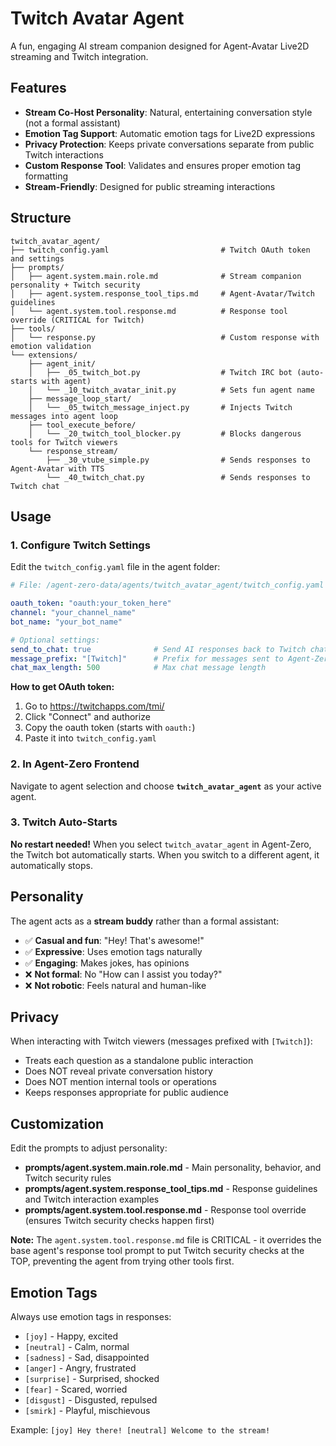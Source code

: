 # Twitch Avatar Agent

A fun, engaging AI stream companion designed for Agent-Avatar Live2D streaming and Twitch integration.

## Features

- **Stream Co-Host Personality**: Natural, entertaining conversation style (not a formal assistant)
- **Emotion Tag Support**: Automatic emotion tags for Live2D expressions
- **Privacy Protection**: Keeps private conversations separate from public Twitch interactions
- **Custom Response Tool**: Validates and ensures proper emotion tag formatting
- **Stream-Friendly**: Designed for public streaming interactions

## Structure

```
twitch_avatar_agent/
├── twitch_config.yaml                         # Twitch OAuth token and settings
├── prompts/
│   ├── agent.system.main.role.md              # Stream companion personality + Twitch security
│   ├── agent.system.response_tool_tips.md     # Agent-Avatar/Twitch guidelines
│   └── agent.system.tool.response.md          # Response tool override (CRITICAL for Twitch)
├── tools/
│   └── response.py                            # Custom response with emotion validation
└── extensions/
    ├── agent_init/
    │   ├── _05_twitch_bot.py                  # Twitch IRC bot (auto-starts with agent)
    │   └── _10_twitch_avatar_init.py          # Sets fun agent name
    ├── message_loop_start/
    │   └── _05_twitch_message_inject.py       # Injects Twitch messages into agent loop
    ├── tool_execute_before/
    │   └── _20_twitch_tool_blocker.py         # Blocks dangerous tools for Twitch viewers
    └── response_stream/
        ├── _30_vtube_simple.py                # Sends responses to Agent-Avatar with TTS
        └── _40_twitch_chat.py                 # Sends responses to Twitch chat
```

## Usage

### 1. Configure Twitch Settings

Edit the `twitch_config.yaml` file in the agent folder:

```yaml
# File: /agent-zero-data/agents/twitch_avatar_agent/twitch_config.yaml

oauth_token: "oauth:your_token_here"
channel: "your_channel_name"
bot_name: "your_bot_name"

# Optional settings:
send_to_chat: true              # Send AI responses back to Twitch chat
message_prefix: "[Twitch]"      # Prefix for messages sent to Agent-Zero
chat_max_length: 500            # Max chat message length
```

**How to get OAuth token:**
1. Go to https://twitchapps.com/tmi/
2. Click "Connect" and authorize
3. Copy the oauth token (starts with `oauth:`)
4. Paste it into `twitch_config.yaml`

### 2. In Agent-Zero Frontend

Navigate to agent selection and choose **`twitch_avatar_agent`** as your active agent.

### 3. Twitch Auto-Starts

**No restart needed!** When you select `twitch_avatar_agent` in Agent-Zero, the Twitch bot automatically starts. When you switch to a different agent, it automatically stops.

## Personality

The agent acts as a **stream buddy** rather than a formal assistant:

- ✅ **Casual and fun**: "Hey! That's awesome!"
- ✅ **Expressive**: Uses emotion tags naturally
- ✅ **Engaging**: Makes jokes, has opinions
- ❌ **Not formal**: No "How can I assist you today?"
- ❌ **Not robotic**: Feels natural and human-like

## Privacy

When interacting with Twitch viewers (messages prefixed with `[Twitch]`):
- Treats each question as a standalone public interaction
- Does NOT reveal private conversation history
- Does NOT mention internal tools or operations
- Keeps responses appropriate for public audience

## Customization

Edit the prompts to adjust personality:
- **prompts/agent.system.main.role.md** - Main personality, behavior, and Twitch security rules
- **prompts/agent.system.response_tool_tips.md** - Response guidelines and Twitch interaction examples
- **prompts/agent.system.tool.response.md** - Response tool override (ensures Twitch security checks happen first)

**Note:** The `agent.system.tool.response.md` file is CRITICAL - it overrides the base agent's response tool prompt to put Twitch security checks at the TOP, preventing the agent from trying other tools first.

## Emotion Tags

Always use emotion tags in responses:
- `[joy]` - Happy, excited
- `[neutral]` - Calm, normal
- `[sadness]` - Sad, disappointed
- `[anger]` - Angry, frustrated
- `[surprise]` - Surprised, shocked
- `[fear]` - Scared, worried
- `[disgust]` - Disgusted, repulsed
- `[smirk]` - Playful, mischievous

Example: `[joy] Hey there! [neutral] Welcome to the stream!`
